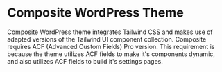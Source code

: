 # Composite WordPress Theme
Composite WordPress theme integrates Tailwind CSS and makes use of adapted versions of the Tailwind UI component collection. Composite requires ACF (Advanced Custom Fields) Pro version. This requirement is because the theme utilizes ACF fields to make it's components dynamic, and also utilizes ACF fields to build it's settings pages. 
